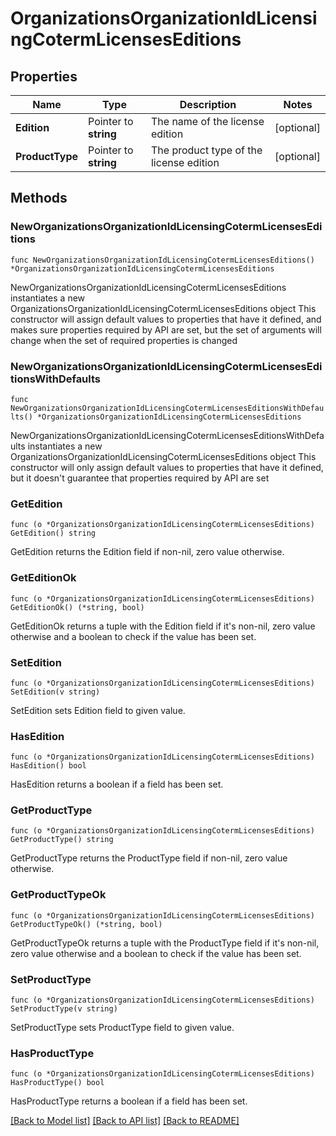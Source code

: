 # OrganizationsOrganizationIdLicensingCotermLicensesEditions

## Properties

Name | Type | Description | Notes
------------ | ------------- | ------------- | -------------
**Edition** | Pointer to **string** | The name of the license edition | [optional] 
**ProductType** | Pointer to **string** | The product type of the license edition | [optional] 

## Methods

### NewOrganizationsOrganizationIdLicensingCotermLicensesEditions

`func NewOrganizationsOrganizationIdLicensingCotermLicensesEditions() *OrganizationsOrganizationIdLicensingCotermLicensesEditions`

NewOrganizationsOrganizationIdLicensingCotermLicensesEditions instantiates a new OrganizationsOrganizationIdLicensingCotermLicensesEditions object
This constructor will assign default values to properties that have it defined,
and makes sure properties required by API are set, but the set of arguments
will change when the set of required properties is changed

### NewOrganizationsOrganizationIdLicensingCotermLicensesEditionsWithDefaults

`func NewOrganizationsOrganizationIdLicensingCotermLicensesEditionsWithDefaults() *OrganizationsOrganizationIdLicensingCotermLicensesEditions`

NewOrganizationsOrganizationIdLicensingCotermLicensesEditionsWithDefaults instantiates a new OrganizationsOrganizationIdLicensingCotermLicensesEditions object
This constructor will only assign default values to properties that have it defined,
but it doesn't guarantee that properties required by API are set

### GetEdition

`func (o *OrganizationsOrganizationIdLicensingCotermLicensesEditions) GetEdition() string`

GetEdition returns the Edition field if non-nil, zero value otherwise.

### GetEditionOk

`func (o *OrganizationsOrganizationIdLicensingCotermLicensesEditions) GetEditionOk() (*string, bool)`

GetEditionOk returns a tuple with the Edition field if it's non-nil, zero value otherwise
and a boolean to check if the value has been set.

### SetEdition

`func (o *OrganizationsOrganizationIdLicensingCotermLicensesEditions) SetEdition(v string)`

SetEdition sets Edition field to given value.

### HasEdition

`func (o *OrganizationsOrganizationIdLicensingCotermLicensesEditions) HasEdition() bool`

HasEdition returns a boolean if a field has been set.

### GetProductType

`func (o *OrganizationsOrganizationIdLicensingCotermLicensesEditions) GetProductType() string`

GetProductType returns the ProductType field if non-nil, zero value otherwise.

### GetProductTypeOk

`func (o *OrganizationsOrganizationIdLicensingCotermLicensesEditions) GetProductTypeOk() (*string, bool)`

GetProductTypeOk returns a tuple with the ProductType field if it's non-nil, zero value otherwise
and a boolean to check if the value has been set.

### SetProductType

`func (o *OrganizationsOrganizationIdLicensingCotermLicensesEditions) SetProductType(v string)`

SetProductType sets ProductType field to given value.

### HasProductType

`func (o *OrganizationsOrganizationIdLicensingCotermLicensesEditions) HasProductType() bool`

HasProductType returns a boolean if a field has been set.


[[Back to Model list]](../README.md#documentation-for-models) [[Back to API list]](../README.md#documentation-for-api-endpoints) [[Back to README]](../README.md)


